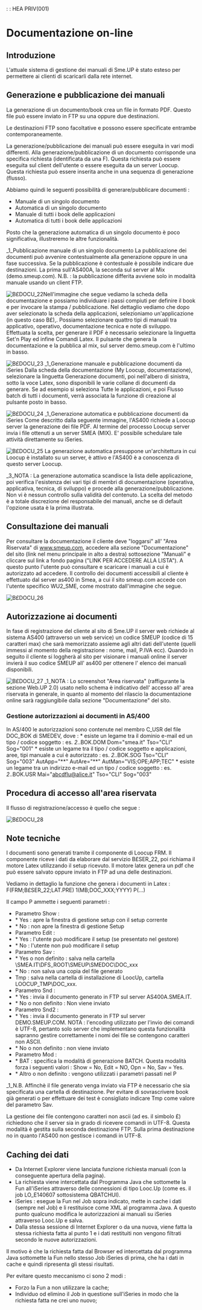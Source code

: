  :  : HEA PRIV(001)

# Documentazione on-line

## Introduzione
L'attuale sistema di gestione dei manuali di Sme.UP è stato esteso per permettere ai clienti di scaricarli dalla rete internet.

## Generazione e pubblicazione dei manuali
La generazione di un documento/book crea un file in formato PDF. Questo file può essere inviato in FTP su una oppure due destinazioni.

Le destinazioni FTP sono facoltative e possono essere specificate entrambe contemporaneamente.

La generazione/pubblicazione dei manuali può essere eseguita in vari modi differenti.
Alla generazione/pubblicazione di un documento corrisponde una specifica richiesta (identificata da una F). Questa richiesta può essere eseguita sul client dell'utente o essere eseguita da un server Loocup.
Questa richiesta può essere inserita anche in una sequenza di generazione (flusso).

Abbiamo quindi le seguenti possibilità di generare/pubblicare documenti : 
-  Manuale di un singolo documento
-  Automatica di un singolo documento
-  Manuale di tutti i book delle applicazioni
-  Automatica di tutti i book delle applicazioni

Posto che la generazione automatica di un singolo documento è poco significativa, illustreremo le altre funzionalità.

_1_Pubblicazione manuale di un singolo documento
La pubblicazione dei documenti può avvenire contestualmente alla generazione oppure in una fase successiva. Se la pubblicazione è contestuale è possibile indicare due destinazioni. La prima sull'AS400A, la seconda sul server al Mix (demo.smeup.com).
N.B. :  la pubblicazione differita avviene solo in modalità manuale usando un client FTP.

![B£DOCU_22](http://localhost:3000/immagini/B£DOCU_15/BXDOCU_22.png)Nell'immagine che segue vediamo la scheda della documentazione e possiamo individuare i passi compiuti per definire il book e per invocare la stampa / pubblicazione.
Nel dettaglio vediamo che dopo aver selezionato la scheda della applicazioni, selezioniamo un'applicazione (in questo caso B£),.
Possiamo selezionare quattro tipi di manuali tra applicativo, operativo, documentazione tecnica e note di sviluppo.
Effettuata la scelta, per generare il PDF è necessario selezionare la linguetta Set'n Play ed infine  Comandi Latex.
Il pulsante che genera la documentazione e la pubblica al mix, sul server demo.smeup.com è  l'ultimo in basso.

![B£DOCU_23](http://localhost:3000/immagini/B£DOCU_15/BXDOCU_23.png)
_1_Generazione manuale e pubblicazione documenti da iSeries
Dalla scheda della documentazione (My Loocup, documentazione), selezionare la linguetta Generazione documenti, poi nell'albero di sinistra, sotto la voce Latex, sono disponibili le varie collane di documenti da generare. Se ad esempio si seleziona Tutte le applicazioni, e poi Flusso batch di tutti i documenti, verrà associata la funzione di creazione al pulsante posto in basso.

![B£DOCU_24](http://localhost:3000/immagini/B£DOCU_15/BXDOCU_24.png)
_1_Generazione automatica e pubblicazione documenti da iSeries
Come descritto dalla seguente immagine, l'AS400 richiede a Loocup server la generazione dei file PDF.
Al termine del processo Loocup server invia i file ottenuti a un server SMEA (MIX).
E' possibile schedulare tale attività direttamente su iSeries.

![B£DOCU_25](http://localhost:3000/immagini/B£DOCU_15/BXDOCU_25.png)
La generazione automatica presuppone un'architettura in cui Loocup è installato su un server, è attivo e l'AS400 è a conoscenza di questo server Loocup.

_3_NOTA :  La generazione automatica scandisce la lista delle applicazione, poi verifica l'esistenza dei  vari tipi di membri di documentazione (operativa, applicativa, tecnica, di sviluppo) e procede alla generazione/pubblicazione. Non vi è nessun controllo sulla validità del contenuto.  La scelta del metodo è a totale discrezione del responsabile dei manuali, anche se di default l'opzione usata è la prima illustrata.

## Consultazione dei manuali
Per consultare la documentazione il cliente deve "loggarsi" all' "Area Riservata" di www.smeup.com, accedere alla sezione "Documentazione" del sito (link nel menu principale in alto a destra) sottosezione "Manuali" e cliccare sul link a fondo pagina ("LINK PER ACCEDERE ALLA LISTA").
A questo punto l'utente può consultare e scaricare i manuali a cui è autorizzato ad accedere.
Il controllo dei documenti accessibili al cliente è effettuato dal server as400 in Smea, a cui il sito smeup.com accede con l'utente specifico WU2_SME, come mostrato dall'immagine che segue.

![B£DOCU_26](http://localhost:3000/immagini/B£DOCU_15/BXDOCU_26.png)
## Autorizzazione ai documenti
In fase di registrazione del cliente al sito di Sme.UP il server web richiede al sistema AS400 (attraverso un web service) un codice SMEUP (codice di 15 caratteri max) che sarà memorizzato assieme agli altri dati dell'utente (quelli immessi al momento della registrazione :  nome, mail, P.IVA ecc).
Quando in seguito il cliente si loggherà al sito per visionare i manuali online il server invierà il suo codice SMEUP all' as400 per ottenere l' elenco dei manuali disponibili.

![B£DOCU_27](http://localhost:3000/immagini/B£DOCU_15/BXDOCU_27.png)
_1_NOTA :  Lo screenshot "Area riservata" (raffigurante la sezione Web.UP 2.0) usato nello schema è indicativo dell' accesso all' area riservata in generale, in quanto al momento del rilascio la documentazione online sarà raggiungibile dalla sezione "Documentazione" del sito.


### Gestione autorizzazioni ai documenti in AS/400
In AS/400 le autorizzazioni sono contenute nel membro C_USR del file DOC_BOK di SMEDEV, dove : 
 \* esiste un legame tra il dominio e-mail ed un tipo / codice soggetto :  es. _2_..BOK.DOM Dom="smea.it" Tso="CLI" Sog="001"
 \* esiste un legame tra il tipo / codice soggetto e applicazioni, aree, tipi manuale a cui è autorizzato :  es. _2_..BOK.SOG Tso="CLI" Sog="003" AutApp="\*\*" AutAre="\*\*" AutMan="VIS;OPE;APP;TEC"
 \* esiste un legame tra un indirizzo e-mail ed un tipo / codice soggetto :  es. _2_..BOK.USR Mai="abcdflu@alice.it" Tso="CLI" Sog="003"

## Procedura di accesso all'area riservata
Il flusso di registrazione/accesso è quello che segue : 

![B£DOCU_28](http://localhost:3000/immagini/B£DOCU_15/BXDOCU_28.png)
## Note tecniche
I documenti sono generati tramite il componente di Loocup FRM. Il componente riceve i dati da elaborare dal servizio B£SER_22, poi richiama il motore Latex utilizzando il setup ricevuto.
Il motore latex genera un pdf che può essere salvato oppure inviato in FTP ad una delle destinazioni.

Vediamo in dettaglio la funzione che genera i documenti in Latex : 
F(FRM;B£SER_22;LAT.PRE) 1(MB;DOC_XXX;YYYY) P(...)

Il campo P ammette i seguenti parametri : 
-  Parametro Show : 
- \* Yes :  apre la finestra di gestione setup con il setup corrente
- \* No :  non apre la finestra di gestione Setup
-  Parametro  Edit : 
- \* Yes :  l'utente può modificare il setup (se presentato nel gestore)
- \* No :  l'utente non può modificare il setup
-  Parametro Sav : 
- \* Yes o non definito :  salva nella cartella \\SMEA.IT\DFS_ROOT\SMEUP\SMEDOC\DOC_xxx
- \* No :  non salva una copia del file generato
-  Tmp :  salva nella cartella di installazione di LoocUp, cartella LOOCUP_TMP\DOC_xxx.
-  Parametro Snd : 
- \* Yes :  invia il documento generato in FTP sul server AS400A.SMEA.IT.
- \* No o non definito :  Non viene inviato
-  Parametro Snd2 : 
- \* Yes :  invia il documento generato in FTP sul server DEMO.SMEUP.COM. NOTA :  l'encoding utilizzato per l'invio dei comandi è UTF-8, pertanto solo server che implementano questa funzionalità sapranno gestire correttamente i nomi dei file se contengono caratteri non ASCII.
- \* No o non definito :  non viene inviato
-  Parametro Mod : 
- \* BAT :  specifica la modalità di generazione BATCH. Questa modalità forza i seguenti valori :  Show = No, Edit = NO, Opn = No, Sav = Yes.
- \* Altro o non definito :  vengono utilizzati i parametri passati nel P

_1_N.B.
Affinchè il file generato venga inviato via FTP è necessario che sia specificata una cartella di destinazione.  Per evitare di sovrascrivere book già generati o per effettuare dei test è consigliato indicare Tmp come valore del parametro Sav.

La gestione dei file contengono caratteri non ascii (ad es. il simbolo £) richiedono che il server sia in grado di ricevere comandi in UTF-8. Questa modalità è gestita sulla seconda destinazione FTP. Sulla prima destinazione no in quanto l'AS400 non gestisce i comandi in UTF-8.

## Caching dei dati

- Da Internet Explorer viene lanciata funzione richiesta manuali (con la conseguente apertura della pagina).
- La richiesta viene intercettata dal Programma Java che sottomette la Fun all'iSeries attraverso delle connessioni di tipo Looc.Up (come es. il job  LO_E140607  sottosistema QBATCHUI).
- iSeries :  esegue la Fun nel Job sopra indicato, mette in cache i dati (sempre nel Job) e li restituisce come XML al programma Java.
A questo punto qualcuno modifica le autorizzazioni ai manuali su iSeries attraverso Looc.Up e salva.
- Dalla stessa sessione di Internet Explorer o da una nuova, viene fatta la stessa richiesta fatta al punto 1 e i dati restituiti non vengono filtrati secondo le nuove autorizzazioni.

Il motivo è che la richiesta fatta dal Browser ed intercettata dal programma Java sottomette la Fun nello stesso Job iSeries di prima, che ha i dati in cache e quindi ripresenta gli stessi risultati.

Per evitare questo meccanismo ci sono 2 modi : 
-  Forzo la Fun a non utilizzare la cache;
-  Individuo od elimino il Job in questione sull'iSeries in modo che la richiesta fatta ne crei uno nuovo;
